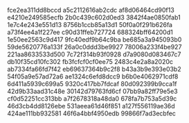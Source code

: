 fce2ea311dd8bccd
a5c2112616ab2cdc
af8d06464cd90f13
e4210e249585ecfb
2b0c439c602d0ed3
3842f4ae0850fab1
1e7c4e243e551d13
8756b1ccb85a13d1
50f0a0f291b626fa
a73f4ee4a1f227ee
c90d31ffeb727724
688324bff64200d1
1e50ee2563c9d417
9fc40edf9b64c9ba
be685a3a945093b0
59de5620776a133f
26a0c0ddd3be9927
78006a233f4be927
221aa8633533d500
7c72f314b93f0928
d7a9080d083467c7
db10f35cd10fc302
fb3fcfcf0cf0ee75
2483c4e2a8a2020c
ab7334fa66fd7f42
eb69637364b9c2f8
b43a3b9e393e03b2
54f05a9e57ad72a6
ae1324c6efd8dcc9
b6b0e4062971cdf8
6d411a5939c699a5
9320c417bb7fdcaf
80d092399b9cca1f
42d9b33aad31c48e
30142d79763fd6cf
07bb9a82ff79e5e3
cf0d52251cc313bb
a7f2678318a48da0
678fa7b753a5d39c
46d3cb4dd8126ebe
531aeea61d46f851
a127f556119ae36d
424ae111bb932581
46f6a4bbf4950edb
99866f7ad3ecbfec
